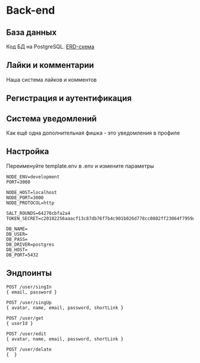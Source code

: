 # Back-end

## База данных

Код БД на PostgreSQL. [ERD-схема](./API/docs/database.png)

## Лайки и комментарии

Наша система лайков и комментов

## Регистрация и аутентификация

## Система уведомлений

Как ещё одна дополнительная фишка - это уведомления в профиле

## Настройка

Переименуйте template.env в .env
и измените параметры

```
NODE_ENV=development
PORT=3000

NODE_HOST=localhost
NODE_PORT=3000
NODE_PROTOCOL=http

SALT_ROUNDS=64270cbfa2a4
TOKEN_SECRET=c20102256aaacf13c87db76f7b4c901b026d778cc0802ff23064f7959a603c8b

DB_NAME=
DB_USER=
DB_PASS=
DB_DRIVER=postgres
DB_HOST=
DB_PORT=5432
```

## Эндпоинты

```
POST /user/singIn
{ email, password }

POST /user/singUp
{ avatar, name, email, password, shortLink }

POST /user/get
{ userId }

POST /user/edit
{ avatar, name, email, password, shortLink }

POST /user/delate
{  }
```

